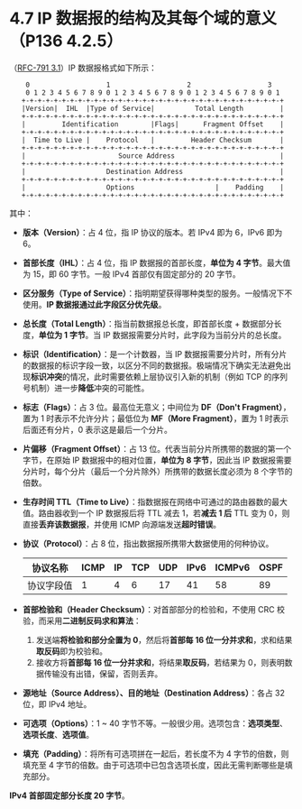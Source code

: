 # 4.7 IP 数据报的结构及其每个域的意义（P136 4.2.5）

（[RFC-791 3.1](https://datatracker.ietf.org/doc/html/rfc791#section-3.1)）IP 数据报格式如下所示：

```
    0                   1                   2                   3
    0 1 2 3 4 5 6 7 8 9 0 1 2 3 4 5 6 7 8 9 0 1 2 3 4 5 6 7 8 9 0 1
   +-+-+-+-+-+-+-+-+-+-+-+-+-+-+-+-+-+-+-+-+-+-+-+-+-+-+-+-+-+-+-+-+
   |Version|  IHL  |Type of Service|          Total Length         |
   +-+-+-+-+-+-+-+-+-+-+-+-+-+-+-+-+-+-+-+-+-+-+-+-+-+-+-+-+-+-+-+-+
   |         Identification        |Flags|      Fragment Offset    |
   +-+-+-+-+-+-+-+-+-+-+-+-+-+-+-+-+-+-+-+-+-+-+-+-+-+-+-+-+-+-+-+-+
   |  Time to Live |    Protocol   |         Header Checksum       |
   +-+-+-+-+-+-+-+-+-+-+-+-+-+-+-+-+-+-+-+-+-+-+-+-+-+-+-+-+-+-+-+-+
   |                       Source Address                          |
   +-+-+-+-+-+-+-+-+-+-+-+-+-+-+-+-+-+-+-+-+-+-+-+-+-+-+-+-+-+-+-+-+
   |                    Destination Address                        |
   +-+-+-+-+-+-+-+-+-+-+-+-+-+-+-+-+-+-+-+-+-+-+-+-+-+-+-+-+-+-+-+-+
   |                    Options                    |    Padding    |
   +-+-+-+-+-+-+-+-+-+-+-+-+-+-+-+-+-+-+-+-+-+-+-+-+-+-+-+-+-+-+-+-+
```

其中：

+ **版本（Version）**：占 4 位，指 IP 协议的版本。若 IPv4 即为 6，IPv6 即为 6。

+ **首部长度（IHL）**：占 4 位，指 IP 数据报的首部长度，**单位为 4 字节**。最大值为 15，即 60 字节。一般 IPv4 首部仅有固定部分的 20 字节。

+ **区分服务（Type of Service）**：指明期望获得哪种类型的服务。一般情况下不使用。**IP 数据报通过此字段区分优先级**。

+ **总长度（Total Length）**：指当前数据报总长度，即首部长度 + 数据部分长度，**单位为 1 字节**。当 IP 数据报需要分片时，此字段为当前分片的总长度。

+ **标识（Identification）**：是一个计数器，当 IP 数据报需要分片时，所有分片的数据报的标识字段一致，以区分不同的数据报。极端情况下确实无法避免出现**标识冲突**的情况，此时需要依赖上层协议引入新的机制（例如 TCP 的序列号机制）进一步**降低**冲突的可能性。

+ **标志（Flags）**：占 3 位。最高位无意义；中间位为 **DF（Don't Fragment）**，置为 1 时表示不允许分片；最低位为 **MF（More Fragment）**，置为 1 时表示后面还有分片，0 表示这是最后一个分片。

+ **片偏移（Fragment Offset）**：占 13 位。代表当前分片所携带的数据的第一个字节，在原始 IP 数据报中的相对位置，**单位为 8 字节**，因此当 IP 数据报需要分片时，每个分片（最后一个分片除外）所携带的数据长度必须为 8 个字节的倍数。

+ **生存时间 TTL（Time to Live）**：指数据报在网络中可通过的路由器数的最大值。路由器收到一个 IP 数据报后将 TTL 减去 1，若**减去 1 后** TTL 变为 0，则直接**丢弃该数据报**，并使用 ICMP 向源端发送**超时错误**。

+ **协议（Protocol）**：占 8 位，指出数据报所携带大数据使用的何种协议。

  | 协议名称  | ICMP | IP | TCP | UDP | IPv6 | ICMPv6 | OSPF |
    |-------|------|----|-----|-----|------|--------|------|
  | 协议字段值 | 1    | 4  | 6   | 17  | 41   | 58     | 89   |

+ **首部检验和（Header Checksum）**：对首部部分的检验和，不使用 CRC 校验，而采用**二进制反码求和算法**：

    1. 发送端**将检验和部分全置为 0**，然后将**首部每 16 位一分并求和**，求和结果**取反码**即为校验和。
    2. 接收方将**首部每 16 位一分并求和**，将结果**取反码**，若结果为 0，则表明数据传输没有出错，保留，否则丢弃。

+ **源地址（Source Address）、目的地址（Destination Address）**：各占 32 位，即 IPv4 地址。

+ **可选项（Options）**：1 ~ 40 字节不等。一般很少用。选项包含：**选项类型**、**选项长度**、**选项值**。

+ **填充（Padding）**：将所有可选项拼在一起后，若长度不为 4 字节的倍数，则填充至 4 字节的倍数。由于可选项中已包含选项长度，因此无需判断哪些是填充部分。

**IPv4 首部固定部分长度 20 字节**。